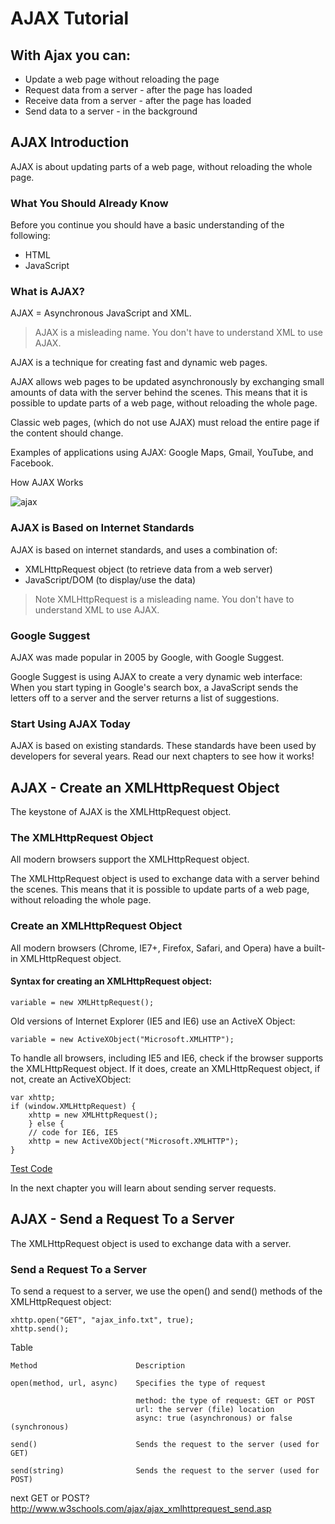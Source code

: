 # AJAX Tutorial

## With Ajax you can:

* Update a web page without reloading the page
* Request data from a server - after the page has loaded 
* Receive data from a server - after the page has loaded
* Send data to a server - in the background

## AJAX Introduction

AJAX is about updating parts of a web page, without reloading the whole page.

### What You Should Already Know

Before you continue you should have a basic understanding of the following:

* HTML
* JavaScript

### What is AJAX?

AJAX = Asynchronous JavaScript and XML.

> AJAX is a misleading name. You don't have to understand XML to use AJAX.

AJAX is a technique for creating fast and dynamic web pages.

AJAX allows web pages to be updated asynchronously by exchanging small amounts of data with the server behind the scenes. This means that it is possible to update parts of a web page, without reloading the whole page.

Classic web pages, (which do not use AJAX) must reload the entire page if the content should change.

Examples of applications using AJAX: Google Maps, Gmail, YouTube, and Facebook.

How AJAX Works

![ajax](http://res.cloudinary.com/medio/image/upload/v1468251169/ajax_bcle6y.gif)

### AJAX is Based on Internet Standards

AJAX is based on internet standards, and uses a combination of:

* XMLHttpRequest object (to retrieve data from a web server)
* JavaScript/DOM (to display/use the data)

> Note	XMLHttpRequest is a misleading name. You don't have to understand XML to use AJAX.

### Google Suggest

AJAX was made popular in 2005 by Google, with Google Suggest.

Google Suggest is using AJAX to create a very dynamic web interface: When you start typing in Google's search box, a JavaScript sends the letters off to a server and the server returns a list of suggestions.

### Start Using AJAX Today

AJAX is based on existing standards. These standards have been used by developers for several years. Read our next chapters to see how it works!

## AJAX - Create an XMLHttpRequest Object

The keystone of AJAX is the XMLHttpRequest object.

### The XMLHttpRequest Object

All modern browsers support the XMLHttpRequest object.

The XMLHttpRequest object is used to exchange data with a server behind the scenes. This means that it is possible to update parts of a web page, without reloading the whole page.

### Create an XMLHttpRequest Object

All modern browsers (Chrome, IE7+, Firefox, Safari, and Opera) have a built-in XMLHttpRequest object.

#### Syntax for creating an XMLHttpRequest object:

	variable = new XMLHttpRequest();

Old versions of Internet Explorer (IE5 and IE6) use an ActiveX Object:

	variable = new ActiveXObject("Microsoft.XMLHTTP");

To handle all browsers, including IE5 and IE6, check if the browser supports the XMLHttpRequest object. If it does, create an XMLHttpRequest object, if not, create an ActiveXObject:

	var xhttp;
	if (window.XMLHttpRequest) {
	    xhttp = new XMLHttpRequest();
	    } else {
	    // code for IE6, IE5
	    xhttp = new ActiveXObject("Microsoft.XMLHTTP");
	}

[Test Code](http://www.w3schools.com/ajax/tryit.asp?filename=tryajax_ie)

In the next chapter you will learn about sending server requests.

## AJAX - Send a Request To a Server

The XMLHttpRequest object is used to exchange data with a server.

### Send a Request To a Server

To send a request to a server, we use the open() and send() methods of the XMLHttpRequest object:

	xhttp.open("GET", "ajax_info.txt", true);
	xhttp.send();

Table	

	Method						Description

	open(method, url, async)	Specifies the type of request

								method: the type of request: GET or POST
								url: the server (file) location
								async: true (asynchronous) or false (synchronous)

	send()						Sends the request to the server (used for GET)

	send(string)				Sends the request to the server (used for POST)	

next GET or POST? http://www.w3schools.com/ajax/ajax_xmlhttprequest_send.asp

	